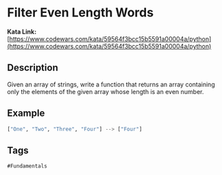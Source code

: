 # Filter Even Length Words

**Kata Link:** [https://www.codewars.com/kata/59564f3bcc15b5591a00004a/python](https://www.codewars.com/kata/59564f3bcc15b5591a00004a/python)

## Description

Given an array of strings, write a function that returns an array containing only the elements of the given array whose length is an even number.

## Example

```python
["One", "Two", "Three", "Four"] --> ["Four"]
```

## Tags

`#Fundamentals`